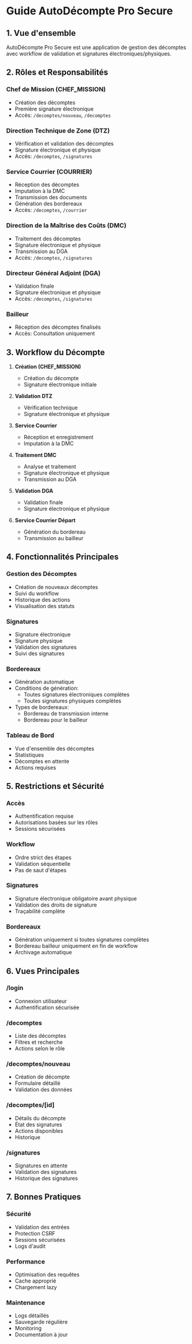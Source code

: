 # Guide AutoDécompte Pro Secure

## 1. Vue d'ensemble

AutoDécompte Pro Secure est une application de gestion des décomptes avec workflow de validation et signatures électroniques/physiques.

## 2. Rôles et Responsabilités

### Chef de Mission (CHEF_MISSION)
- Création des décomptes
- Première signature électronique
- Accès: `/decomptes/nouveau`, `/decomptes`

### Direction Technique de Zone (DTZ)
- Vérification et validation des décomptes
- Signature électronique et physique
- Accès: `/decomptes`, `/signatures`

### Service Courrier (COURRIER)
- Réception des décomptes
- Imputation à la DMC
- Transmission des documents
- Génération des bordereaux
- Accès: `/decomptes`, `/courrier`

### Direction de la Maîtrise des Coûts (DMC)
- Traitement des décomptes
- Signature électronique et physique
- Transmission au DGA
- Accès: `/decomptes`, `/signatures`

### Directeur Général Adjoint (DGA)
- Validation finale
- Signature électronique et physique
- Accès: `/decomptes`, `/signatures`

### Bailleur
- Réception des décomptes finalisés
- Accès: Consultation uniquement

## 3. Workflow du Décompte

1. **Création (CHEF_MISSION)**
   - Création du décompte
   - Signature électronique initiale

2. **Validation DTZ**
   - Vérification technique
   - Signature électronique et physique

3. **Service Courrier**
   - Réception et enregistrement
   - Imputation à la DMC

4. **Traitement DMC**
   - Analyse et traitement
   - Signature électronique et physique
   - Transmission au DGA

5. **Validation DGA**
   - Validation finale
   - Signature électronique et physique

6. **Service Courrier Départ**
   - Génération du bordereau
   - Transmission au bailleur

## 4. Fonctionnalités Principales

### Gestion des Décomptes
- Création de nouveaux décomptes
- Suivi du workflow
- Historique des actions
- Visualisation des statuts

### Signatures
- Signature électronique
- Signature physique
- Validation des signatures
- Suivi des signatures

### Bordereaux
- Génération automatique
- Conditions de génération:
  - Toutes signatures électroniques complètes
  - Toutes signatures physiques complètes
- Types de bordereaux:
  - Bordereau de transmission interne
  - Bordereau pour le bailleur

### Tableau de Bord
- Vue d'ensemble des décomptes
- Statistiques
- Décomptes en attente
- Actions requises

## 5. Restrictions et Sécurité

### Accès
- Authentification requise
- Autorisations basées sur les rôles
- Sessions sécurisées

### Workflow
- Ordre strict des étapes
- Validation séquentielle
- Pas de saut d'étapes

### Signatures
- Signature électronique obligatoire avant physique
- Validation des droits de signature
- Traçabilité complète

### Bordereaux
- Génération uniquement si toutes signatures complètes
- Bordereau bailleur uniquement en fin de workflow
- Archivage automatique

## 6. Vues Principales

### /login
- Connexion utilisateur
- Authentification sécurisée

### /decomptes
- Liste des décomptes
- Filtres et recherche
- Actions selon le rôle

### /decomptes/nouveau
- Création de décompte
- Formulaire détaillé
- Validation des données

### /decomptes/[id]
- Détails du décompte
- État des signatures
- Actions disponibles
- Historique

### /signatures
- Signatures en attente
- Validation des signatures
- Historique des signatures

## 7. Bonnes Pratiques

### Sécurité
- Validation des entrées
- Protection CSRF
- Sessions sécurisées
- Logs d'audit

### Performance
- Optimisation des requêtes
- Cache approprié
- Chargement lazy

### Maintenance
- Logs détaillés
- Sauvegarde régulière
- Monitoring
- Documentation à jour